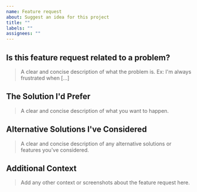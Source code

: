 ```yaml
---
name: Feature request
about: Suggest an idea for this project
title: ""
labels: ""
assignees: ""
---
```


## Is this feature request related to a problem?

> A clear and concise description of what the problem is. Ex: I'm always frustrated when [...]

## The Solution I'd Prefer

> A clear and concise description of what you want to happen.

## Alternative Solutions I've Considered

> A clear and concise description of any alternative solutions or features you've considered.

## Additional Context

> Add any other context or screenshots about the feature request here.

